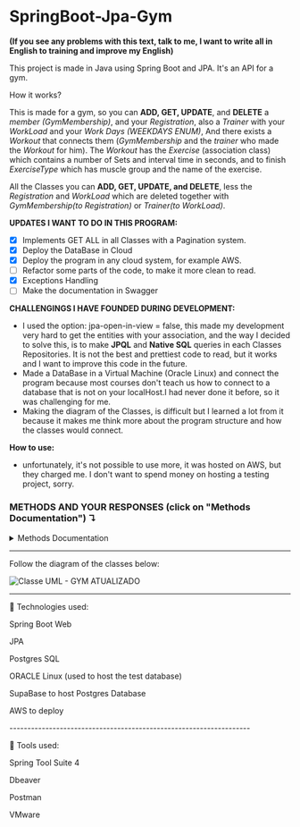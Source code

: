 # SpringBoot-Jpa-Gym
<strong>(If you see any problems with this text, talk to me, I want to write all in English to training and improve my English)</strong>

This project is made in Java using Spring Boot and JPA. It's an API for a gym.

How it works?

This is made for a gym, so you can **ADD, GET, UPDATE**, and **DELETE** </strong> a *member (GymMembership)*, and your *Registration*, also a *Trainer* with your *WorkLoad* and your *Work Days (WEEKDAYS ENUM)*,
And there exists a *Workout* that connects them (*GymMembership* and the *trainer* who made the *Workout* for him). The *Workout* has the *Exercise* (association class) which contains a number of Sets and interval time in seconds, and to finish *ExerciseType* which has muscle group and the name of the exercise.

All the Classes you can **ADD, GET, UPDATE, and DELETE**, less the *Registration* and *WorkLoad* which are deleted together with *GymMembership(to Registration)* or *Trainer(to WorkLoad)*.

**UPDATES I WANT TO DO IN THIS PROGRAM:<br>**
- [x] Implements GET ALL in all Classes with a Pagination system.<br>
- [x] Deploy the DataBase in Cloud<br>
- [x] Deploy the program in any cloud system, for example AWS.<br>
- [ ] Refactor some parts of the code, to make it more clean to read.<br>
- [x] Exceptions Handling
- [ ] Make the documentation in Swagger

**CHALLENGINGS I HAVE FOUNDED DURING DEVELOPMENT:<br>**
* I used the option: jpa-open-in-view = false, this made my development very hard to get the entities with your association, and the way I decided to solve this, is to make **JPQL** and **Native SQL** queries in each Classes Repositories. It is not the best and prettiest code to read, but it works and I want to improve this code in the future.<br>
* Made a DataBase in a Virtual Machine (Oracle Linux) and connect the program because most courses don't teach us how to connect to a database that is not on your localHost.I had never done it before, so it was challenging for me.<br>
* Making the diagram of the Classes, is difficult but I learned a lot from it because it makes me think more about the program structure and how the classes would connect.<be>


**How to use:**
<br>
* unfortunately, it's not possible to use more, it was hosted on AWS, but they charged me. I don't want to spend money on hosting a testing project, sorry.

### METHODS AND YOUR RESPONSES (click on "Methods Documentation") ↴
<details>
  <summary>Methods Documentation</summary>
<br>
				
**IMPORTANT** <br>
`To post Registration, first need to post GymMembership, the same to WorkLoad and Trainer, and Workout needs to have GymMembership and Trainer already posted
Exercise needs ExerciseType and Workout posted first also`

***PLEASE DO NOT POST ANY ENTITIES WITH ANY PARAMETERS EMPTY, THIS WILL BREAK SOME METHODS*** 

To delete GymMembership, deletes your Workout associated
<br>

-----------------------------------------------------------------------------------------------------------
<details>
	<summary>GymMembership</summary>
	
### GET GymMembership
  ```http
  GET /gymMembers
  ```
  ```http
  GET /gymMembers/{id} (id basically is a number, example: 7 , so /gymMembers/7)
  ```


  **Response**
  ```javascript
  {
    "id" : long,
    "name" : string,
    "phone" : string
    "age" : int
    "weight" : double
    "height" : double
  }
  ```

 ### GET GymMembership with your Workout:
  ```http
  GET /gymMembers/withWorkout
  ```
  ```http
  GET /gymMembers/withWorkout/{id}
  ```

**Response**
```javascript
  {
    "id" : long,
    "name" : string,
    "phone" : string
    "age" : int
    "weight" : double
    "height" : double
    "workout": {
        "id": long,
        "description": string,
        "trainer": {
            "id": long,
            "name": string,
            "email": string
        },
        "exercises": [
            {
                "exerciseType": {
                    "id": long,
                    "name": string,
                    "muscleGroup": string
                },
                "sets": int,
                "reps": int,
                "intervalSeconds": int
            }
	]
    }
  }
  ```

  ```http
  POST /gymMembers
  ```
  To post send this json: 
  
  ```javascript
  {
    "name" : string,
    "cpf" : string,
    "phone" : string,
    "age" : int,
    "weight" : double,
    "height" : double
  }
  ```
  ```http
  PATCH /gymMembers/patch/{id}
  ```
  To patch send a json with the part which you want to update

  ```http
  DELETE /gymMembers/delete/{id}
  ```

  
 
</details>

<details>
	<summary>Registration</summary>
	
### GET Registration

  ```http
  GET /registrations/
  ```
  ```http
  GET /registrations/{id}
  ```
 **Response**
  ```javascript
  {
    "id": long,
    "registrationDate": date (example: "2023-07-19"),
    "monthlyPeriod": int,
    "price": double,
    "installment": int,
    "valid": boolean,
    "installmentPrice": double,
    "gymMembership": {
        "id": long,
        "name": string,
        "cpf": string,
        "phone": string
    }
  }
  ```
  ```http
  POST /registrations
  ```
  To post send this json: 
  
  ```javascript
  {   
    "registrationDate" : dateTime (example: "2023-12-22T10:56:57"),
    "monthlyPeriod" : int,
    "price" : double,
    "installment" : int,
    "gymMembership" : {
        "id" : long
    }
  }
  ```
  ```http
  PATCH /registrations/patch/{id}
  ```
  To patch send a json with the part which you want to update

 `When you delete a GymMembership, your Registration associated deletes together`


</details>


<details>
	<summary>WorkLoad</summary>

### GET WorkLoad
  ```http
  GET /workLoads/
  ```
  ```http
  GET /workLoads/{id}
  ```
  **Response**
  ```javascript
  {
    "id": long,
    "entryTime": time (example: 11:00:00),
    "departureTime": time,
    "trainer": {
        "id": long,
        "name": string,
        "email": string
    },
    "days": [
	WeekDays Enums (example:)
        "MONDAY",
        "SUNDAY",
        "THURSDAY"
    ]
  }
  ```
  ```http
  POST /workLoads
  ```
  To post send this json: 
  
  ```javascript
  {
   
    "entryTime" : time (example: 11:00:00),
    "departureTime" : time,
    "trainer" : {
        "id" : long
    },
    "days" : [
        WeekDays Enums
    ]
}
  ```
  ```http
  PATCH /workLoads/patch/{id}
  ```
  To patch send a json with the part which you want to update

 `When you delete a Trainer, your WorkLoad associated deletes together`

 
</details>


<details>
  <summary>Trainer</summary>
  
  ### GET Trainer
  ```http
  GET /trainers/
  ```
  ```http
  GET /trainers/base/{id}
  ```
  **Response**
  ```javascript
  {
    "id": long,
    "name": string,
    "email": string
  }
  ```
  
  ### GET Trainer with your WorkLoad and Workout
  ```http
  GET /trainers/full
  ```
  ```http
  GET /trainers/full/{id}
  ```
  **Response**
  ```javascript
  {
    "id": long,
    "name": string,
    "email": string,
    "workLoad": {
        "id": long,
        "entryTime": time (example: 11:00:00),
        "departureTime": time,
        "days": [
            WeekDays Enums
        ]
    }
    "workouts": [
        {
            "id": long,
            "description": string,
            "gymMembership": {
                "id": long,
                "name": string,
                "phone": string,
                "age": int,
                "weight": double,
                "height": double
            }
        }]
  }
  ```
  ```http
  POST /trainers
  ```
  To post send this json: 
  
  ```javascript
  {
    "name": string,
    "email": string
  }
  ```
  
  ```http
  PATCH /trainers/patch/{id}
  ```
  To patch send a json with the part which you want to update
  
  ```http
  DELETE /trainers/delete/{id}
  ```


</details>


  <details>
    <summary>Workout</summary>
    
  ### GET Workout
  ```http
  GET /workouts/
  ```
  ```http
  GET /workouts/base/{id}
  ```
  **Response**
  ```javascript
    {
        "id": long,
        "description": string,
        "gymMembership": {
            "id": long,
            "name": string,
            "phone": string,
            "age": int,
            "weight": double,
            "height": double
        },
        "trainer": {
            "id": long,
            "name": string,
            "email": string
        }
    }
  ```
  ### GET Workout with your GymMembership, Trainer and Exercises
  ```http
  GET /workouts/full/
  ```
  ```http
  GET /workouts/full/{id}
  ```
   **Response**
  ```javascript
    {
        "id": long,
        "description": string,
        "gymMembership": {
            "id": long,
            "name": string,
            "phone": string,
            "age": int,
            "weight": double,
            "height": double
        },
        "trainer": {
            "id": long,
            "name": string,
            "email": string
        },
        "exercises": [
            {
                "exerciseType": {
                    "id": long,
                    "name": string,
                    "muscleGroup": string
                },
                "sets": int,
                "reps": int,
                "intervalSeconds": int
            }
        ]
    }
  ```

  ```http
  POST /workouts
  ```

  To post send this json: 
  
  ```javascript
  {
	"description" : string,
	"gymMembership" : {
        "id" : long
    },
	"trainer" : {
        "id" : long
    }
  }
  ```

  ```http
  PATCH /workouts/patch/{id}
  ```
  To patch send a json with the part which you want to update
  
  ```http
  DELETE /workouts/delete/{id}
  ```
  </details>


  <details>
    <summary>Exercise</summary>
    
  ```http
  GET /exercises/byWorkout/{workoutId} (you can only get all the exercises that are in this workout, because they are linked to the workout that has them)
  ```

  **Response**
  ```javascript
  [
    {
        "exerciseType": {
            "id": long,
            "name": string,
            "muscleGroup": string
        },
        "sets": int,
        "reps": int,
        "intervalSeconds": int
    }
  ]
  ```

  ```http
  POST /exercises
  ```

  To post send this json: 
  
  ```javascript
  {
    "exerciseType" : {
        "id" : long
    },
    "workout" : {
        "id" : long
    },
    "sets" : int,
    "reps" : int,
    "intervalSeconds" : int
  }
  ```
  ```http
  PATCH /exercises/patch/workout/{workoutId}/exerciseType/{exerciseTypeId}
  ```
  To patch send a json with the part which you want to update, example:
  ```javascript
  {
    "sets" : 3,
    "reps" : 8
  }
  ```
  
  ```http
  DELETE /exercises/delete/workout/{workoutId}/exerciseType/{exerciseTypeId}
  ```
  </details>

<details>
<summary>ExerciseType</summary>
	
### GET ExerciseType
  ```http
  GET /exerciseTypes/
  ```
  ```http
  GET /exerciseTypes/{id}
  ```
  **Response**
  ```javascript
  {
    "id": long,
    "name": string,
    "muscleGroup": string
  }
  ```
  ```http
  POST /exerciseTypes
  ```
  To post send this json: 
  
  ```javascript
  {
    "name": string,
    "muscleGroup": string
  }
  ```

  ```http
  PATCH /exerciseTypes/patch/{id}
  ```
  To patch send a json with the part which you want to update
  
  ```http
  DELETE /exerciseTypes/delete/{id}
  ```
</details>





</details>







-------------------------------------------------------------------

Follow the diagram of the classes below:

![Classe UML - GYM ATUALIZADO](https://github.com/guilhermeRizzatto/SpringBoot-Jpa-Gym/assets/126302322/5d3de174-bea8-4d82-984a-d50ddaceb6af)



-------------------------------------------------------------------
<p>🚀 Technologies used: </p>
<p>Spring Boot Web</p>
<p>JPA</p>
<p>Postgres SQL</p>
<p>ORACLE Linux (used to host the test database)</p>
<p>SupaBase to host Postgres Database</p>
<p>AWS to deploy</p>
------------------------------------------------------------------- <br>
<p>🔧 Tools used: </p>
<p>Spring Tool Suite 4</p>
<p>Dbeaver</p>
<p>Postman</p>
<p>VMware</p>
